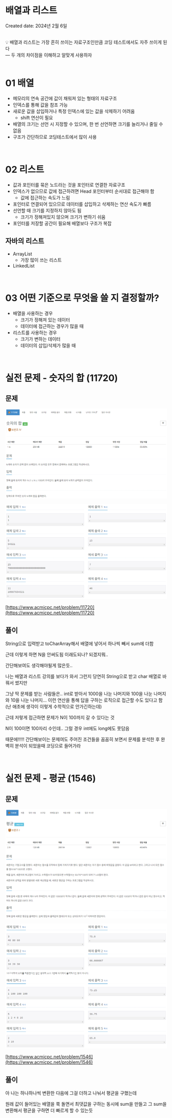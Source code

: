 # 배열과 리스트

Created date: 2024년 2월 6일

<br>

<aside>
💡 배열과 리스트는 가장 흔히 쓰이는 자료구조인만큼 코딩 테스트에서도 자주 쓰이게 된다<br>
— 두 개의 차이점을 이해하고 알맞게 사용하자

</aside>

<br>

# 01 배열

- 메모리의 연속 공간에 값이 채워져 있는 형태의 자료구조
- 인덱스를 통해 값을 참조 가능
- 새로운 값을 삽입하거나 특정 인덱스에 있는 값을 삭제하기 어려움
    - shift 연산이 필요
- 배열의 크기는 선언 시 지정할 수 있으며, 한 번 선언하면 크기를 늘리거나 줄일 수 없음
- 구조가 간단하므로 코딩테스트에서 많이 사용

<br>

# 02 리스트

- 값과 포인터를 묶은 노드라는 것을 포인터로 연결한 자료구조
- 인덱스가 없으므로 값에 접근하려면 Head 포인터부터 순서대로 접근해야 함
    - 값에 접근하는 속도가 느림
- 포인터로 연결되어 있으므로 데이터를 삽입하고 삭제하는 연산 속도가 빠름
- 선언할 때 크기를 지정하지 않아도 됨
    - 크기가 정해져있지 않으며 크기가 변하기 쉬움
- 포인터를 저장할 공간이 필요해 배열보다 구조가 복잡

## 자바의 리스트

- ArrayList
    - 가장 많이 쓰는 리스트
- LinkedList

<br>

# 03 어떤 기준으로 무엇을 쓸 지 결정할까?

- 배열을 사용하는 경우
    - 크기가 정해져 있는 데이터
    - 데이터에 접근하는 경우가 많을 때
- 리스트를 사용하는 경우
    - 크기가 변하는 데이터
    - 데이터의 삽입/삭제가 많을 때

<br>

# 실전 문제 - 숫자의 합 (11720)

## 문제

![Untitled](image/array_and_list_image1.png)

![Untitled](image/array_and_list_image2.png)

[https://www.acmicpc.net/problem/11720](https://www.acmicpc.net/problem/11720)

## 풀이

String으로 입력받고 toCharArray해서 배열에 넣어서 하나씩 빼서 sum에 더함

근데 이렇게 하면 N을 안써도됨 이래도되나? 되겠지뭐..

간단해보여도 생각해야될게 많은듯..

나는 배열과 리스트 강의를 보다가 와서 그런지 당연히 String으로 받고 char 배열로 바꿔서 썼지만

그냥 딱 문제를 받는 사람들은.. int로 받아서 1000을 나눈 나머지와 100을 나눈 나머지와 10을 나눈 나머지… 이런 연산을 통해 답을 구하는 로직으로 접근할 수도 있다고 함 (난 애초에 생각이 이렇게 수학적으로 안가긴하는데)

근데 저렇게 접근하면 문제가 N이 100까지 갈 수 있다는 것

N이 100이면 100자리 수인데.. 그럴 경우 int에도 long에도 못담음

때문에!!!!! 간단해보이는 문제여도 주어진 조건들을 꼼꼼히 보면서 문제를 분석한 후 완벽히 분석이 되었을때 코딩으로 들어가라

<br>

# 실전 문제 - 평균 (1546)

## 문제

![Untitled](image/array_and_list_image4.png)

![Untitled](image/array_and_list_image5.png)

[https://www.acmicpc.net/problem/1546](https://www.acmicpc.net/problem/1546)

## 풀이

아 나는 하나하나씩 변환한 다음에 그걸 더하고 나눠서 평균을 구했는데

원래 값이 들어있는 배열을 쭉 돌면서 최댓값을 구하는 동시에 sum을 만들고 그 sum을 변환해서 평균을 구하면 더 빠르게 할 수 있는듯